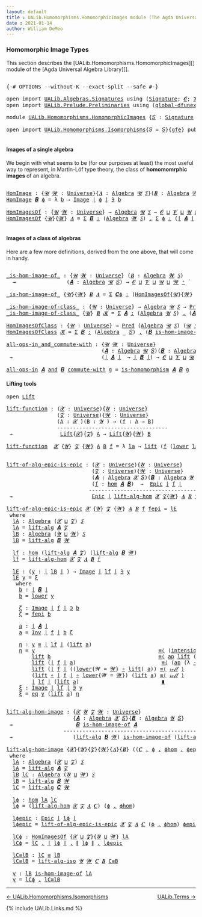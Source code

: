 ```yaml
---
layout: default
title : UALib.Homomorphisms.HomomorphicImages module (The Agda Universal Algebra Library)
date : 2021-01-14
author: William DeMeo
---
```


### <a id="homomorphic-image-types">Homomorphic Image Types</a>

This section describes the [UALib.Homomorphisms.HomomorphicImages][] module of the [Agda Universal Algebra Library][].

<pre class="Agda">

<a id="355" class="Symbol">{-#</a> <a id="359" class="Keyword">OPTIONS</a> <a id="367" class="Pragma">--without-K</a> <a id="379" class="Pragma">--exact-split</a> <a id="393" class="Pragma">--safe</a> <a id="400" class="Symbol">#-}</a>

<a id="405" class="Keyword">open</a> <a id="410" class="Keyword">import</a> <a id="417" href="UALib.Algebras.Signatures.html" class="Module">UALib.Algebras.Signatures</a> <a id="443" class="Keyword">using</a> <a id="449" class="Symbol">(</a><a id="450" href="UALib.Algebras.Signatures.html#1324" class="Function">Signature</a><a id="459" class="Symbol">;</a> <a id="461" href="universes.html#613" class="Generalizable">𝓞</a><a id="462" class="Symbol">;</a> <a id="464" href="universes.html#617" class="Generalizable">𝓥</a><a id="465" class="Symbol">)</a>
<a id="467" class="Keyword">open</a> <a id="472" class="Keyword">import</a> <a id="479" href="UALib.Prelude.Preliminaries.html" class="Module">UALib.Prelude.Preliminaries</a> <a id="507" class="Keyword">using</a> <a id="513" class="Symbol">(</a><a id="514" href="MGS-Subsingleton-Theorems.html#3468" class="Function">global-dfunext</a><a id="528" class="Symbol">)</a>

<a id="531" class="Keyword">module</a> <a id="538" href="UALib.Homomorphisms.HomomorphicImages.html" class="Module">UALib.Homomorphisms.HomomorphicImages</a> <a id="576" class="Symbol">{</a><a id="577" href="UALib.Homomorphisms.HomomorphicImages.html#577" class="Bound">𝑆</a> <a id="579" class="Symbol">:</a> <a id="581" href="UALib.Algebras.Signatures.html#1324" class="Function">Signature</a> <a id="591" href="universes.html#613" class="Generalizable">𝓞</a> <a id="593" href="universes.html#617" class="Generalizable">𝓥</a><a id="594" class="Symbol">}{</a><a id="596" href="UALib.Homomorphisms.HomomorphicImages.html#596" class="Bound">gfe</a> <a id="600" class="Symbol">:</a> <a id="602" href="MGS-Subsingleton-Theorems.html#3468" class="Function">global-dfunext</a><a id="616" class="Symbol">}</a> <a id="618" class="Keyword">where</a>

<a id="625" class="Keyword">open</a> <a id="630" class="Keyword">import</a> <a id="637" href="UALib.Homomorphisms.Isomorphisms.html" class="Module">UALib.Homomorphisms.Isomorphisms</a><a id="669" class="Symbol">{</a><a id="670" class="Argument">𝑆</a> <a id="672" class="Symbol">=</a> <a id="674" href="UALib.Homomorphisms.HomomorphicImages.html#577" class="Bound">𝑆</a><a id="675" class="Symbol">}{</a><a id="677" href="UALib.Homomorphisms.HomomorphicImages.html#596" class="Bound">gfe</a><a id="680" class="Symbol">}</a> <a id="682" class="Keyword">public</a>

</pre>

#### Images of a single algebra

We begin with what seems to be (for our purposes at least) the most useful way to represent, in Martin-Löf type theory, the class of **homomomrphic images** of an algebra.

<pre class="Agda">

<a id="HomImage"></a><a id="922" href="UALib.Homomorphisms.HomomorphicImages.html#922" class="Function">HomImage</a> <a id="931" class="Symbol">:</a> <a id="933" class="Symbol">{</a><a id="934" href="UALib.Homomorphisms.HomomorphicImages.html#934" class="Bound">𝓤</a> <a id="936" href="UALib.Homomorphisms.HomomorphicImages.html#936" class="Bound">𝓦</a> <a id="938" class="Symbol">:</a> <a id="940" href="universes.html#551" class="Function">Universe</a><a id="948" class="Symbol">}{</a><a id="950" href="UALib.Homomorphisms.HomomorphicImages.html#950" class="Bound">𝑨</a> <a id="952" class="Symbol">:</a> <a id="954" href="UALib.Algebras.Algebras.html#811" class="Function">Algebra</a> <a id="962" href="UALib.Homomorphisms.HomomorphicImages.html#934" class="Bound">𝓤</a> <a id="964" href="UALib.Homomorphisms.HomomorphicImages.html#577" class="Bound">𝑆</a><a id="965" class="Symbol">}(</a><a id="967" href="UALib.Homomorphisms.HomomorphicImages.html#967" class="Bound">𝑩</a> <a id="969" class="Symbol">:</a> <a id="971" href="UALib.Algebras.Algebras.html#811" class="Function">Algebra</a> <a id="979" href="UALib.Homomorphisms.HomomorphicImages.html#936" class="Bound">𝓦</a> <a id="981" href="UALib.Homomorphisms.HomomorphicImages.html#577" class="Bound">𝑆</a><a id="982" class="Symbol">)(</a><a id="984" href="UALib.Homomorphisms.HomomorphicImages.html#984" class="Bound">ϕ</a> <a id="986" class="Symbol">:</a> <a id="988" href="UALib.Homomorphisms.Basic.html#1941" class="Function">hom</a> <a id="992" href="UALib.Homomorphisms.HomomorphicImages.html#950" class="Bound">𝑨</a> <a id="994" href="UALib.Homomorphisms.HomomorphicImages.html#967" class="Bound">𝑩</a><a id="995" class="Symbol">)</a> <a id="997" class="Symbol">→</a> <a id="999" href="UALib.Prelude.Preliminaries.html#10288" class="Function Operator">∣</a> <a id="1001" href="UALib.Homomorphisms.HomomorphicImages.html#967" class="Bound">𝑩</a> <a id="1003" href="UALib.Prelude.Preliminaries.html#10288" class="Function Operator">∣</a> <a id="1005" class="Symbol">→</a> <a id="1007" href="UALib.Homomorphisms.HomomorphicImages.html#934" class="Bound">𝓤</a> <a id="1009" href="Agda.Primitive.html#636" class="Function Operator">⊔</a> <a id="1011" href="UALib.Homomorphisms.HomomorphicImages.html#936" class="Bound">𝓦</a> <a id="1013" href="universes.html#758" class="Function Operator">̇</a>
<a id="1015" href="UALib.Homomorphisms.HomomorphicImages.html#922" class="Function">HomImage</a> <a id="1024" href="UALib.Homomorphisms.HomomorphicImages.html#1024" class="Bound">𝑩</a> <a id="1026" href="UALib.Homomorphisms.HomomorphicImages.html#1026" class="Bound">ϕ</a> <a id="1028" class="Symbol">=</a> <a id="1030" class="Symbol">λ</a> <a id="1032" href="UALib.Homomorphisms.HomomorphicImages.html#1032" class="Bound">b</a> <a id="1034" class="Symbol">→</a> <a id="1036" href="UALib.Prelude.Inverses.html#770" class="Datatype Operator">Image</a> <a id="1042" href="UALib.Prelude.Preliminaries.html#10288" class="Function Operator">∣</a> <a id="1044" href="UALib.Homomorphisms.HomomorphicImages.html#1026" class="Bound">ϕ</a> <a id="1046" href="UALib.Prelude.Preliminaries.html#10288" class="Function Operator">∣</a> <a id="1048" href="UALib.Prelude.Inverses.html#770" class="Datatype Operator">∋</a> <a id="1050" href="UALib.Homomorphisms.HomomorphicImages.html#1032" class="Bound">b</a>

<a id="HomImagesOf"></a><a id="1053" href="UALib.Homomorphisms.HomomorphicImages.html#1053" class="Function">HomImagesOf</a> <a id="1065" class="Symbol">:</a> <a id="1067" class="Symbol">{</a><a id="1068" href="UALib.Homomorphisms.HomomorphicImages.html#1068" class="Bound">𝓤</a> <a id="1070" href="UALib.Homomorphisms.HomomorphicImages.html#1070" class="Bound">𝓦</a> <a id="1072" class="Symbol">:</a> <a id="1074" href="universes.html#551" class="Function">Universe</a><a id="1082" class="Symbol">}</a> <a id="1084" class="Symbol">→</a> <a id="1086" href="UALib.Algebras.Algebras.html#811" class="Function">Algebra</a> <a id="1094" href="UALib.Homomorphisms.HomomorphicImages.html#1068" class="Bound">𝓤</a> <a id="1096" href="UALib.Homomorphisms.HomomorphicImages.html#577" class="Bound">𝑆</a> <a id="1098" class="Symbol">→</a> <a id="1100" href="UALib.Homomorphisms.HomomorphicImages.html#591" class="Bound">𝓞</a> <a id="1102" href="Agda.Primitive.html#636" class="Function Operator">⊔</a> <a id="1104" href="UALib.Homomorphisms.HomomorphicImages.html#593" class="Bound">𝓥</a> <a id="1106" href="Agda.Primitive.html#636" class="Function Operator">⊔</a> <a id="1108" href="UALib.Homomorphisms.HomomorphicImages.html#1068" class="Bound">𝓤</a> <a id="1110" href="Agda.Primitive.html#636" class="Function Operator">⊔</a> <a id="1112" href="UALib.Homomorphisms.HomomorphicImages.html#1070" class="Bound">𝓦</a> <a id="1114" href="universes.html#527" class="Function Operator">⁺</a> <a id="1116" href="universes.html#758" class="Function Operator">̇</a>
<a id="1118" href="UALib.Homomorphisms.HomomorphicImages.html#1053" class="Function">HomImagesOf</a> <a id="1130" class="Symbol">{</a><a id="1131" href="UALib.Homomorphisms.HomomorphicImages.html#1131" class="Bound">𝓤</a><a id="1132" class="Symbol">}{</a><a id="1134" href="UALib.Homomorphisms.HomomorphicImages.html#1134" class="Bound">𝓦</a><a id="1135" class="Symbol">}</a> <a id="1137" href="UALib.Homomorphisms.HomomorphicImages.html#1137" class="Bound">𝑨</a> <a id="1139" class="Symbol">=</a> <a id="1141" href="MGS-MLTT.html#3074" class="Function">Σ</a> <a id="1143" href="UALib.Homomorphisms.HomomorphicImages.html#1143" class="Bound">𝑩</a> <a id="1145" href="MGS-MLTT.html#3074" class="Function">꞉</a> <a id="1147" class="Symbol">(</a><a id="1148" href="UALib.Algebras.Algebras.html#811" class="Function">Algebra</a> <a id="1156" href="UALib.Homomorphisms.HomomorphicImages.html#1134" class="Bound">𝓦</a> <a id="1158" href="UALib.Homomorphisms.HomomorphicImages.html#577" class="Bound">𝑆</a><a id="1159" class="Symbol">)</a> <a id="1161" href="MGS-MLTT.html#3074" class="Function">,</a> <a id="1163" href="MGS-MLTT.html#3074" class="Function">Σ</a> <a id="1165" href="UALib.Homomorphisms.HomomorphicImages.html#1165" class="Bound">ϕ</a> <a id="1167" href="MGS-MLTT.html#3074" class="Function">꞉</a> <a id="1169" class="Symbol">(</a><a id="1170" href="UALib.Prelude.Preliminaries.html#10288" class="Function Operator">∣</a> <a id="1172" href="UALib.Homomorphisms.HomomorphicImages.html#1137" class="Bound">𝑨</a> <a id="1174" href="UALib.Prelude.Preliminaries.html#10288" class="Function Operator">∣</a> <a id="1176" class="Symbol">→</a> <a id="1178" href="UALib.Prelude.Preliminaries.html#10288" class="Function Operator">∣</a> <a id="1180" href="UALib.Homomorphisms.HomomorphicImages.html#1143" class="Bound">𝑩</a> <a id="1182" href="UALib.Prelude.Preliminaries.html#10288" class="Function Operator">∣</a><a id="1183" class="Symbol">)</a> <a id="1185" href="MGS-MLTT.html#3074" class="Function">,</a> <a id="1187" href="UALib.Homomorphisms.Basic.html#1769" class="Function">is-homomorphism</a> <a id="1203" href="UALib.Homomorphisms.HomomorphicImages.html#1137" class="Bound">𝑨</a> <a id="1205" href="UALib.Homomorphisms.HomomorphicImages.html#1143" class="Bound">𝑩</a> <a id="1207" href="UALib.Homomorphisms.HomomorphicImages.html#1165" class="Bound">ϕ</a> <a id="1209" href="MGS-MLTT.html#3515" class="Function Operator">×</a> <a id="1211" href="UALib.Prelude.Inverses.html#2305" class="Function">Epic</a> <a id="1216" href="UALib.Homomorphisms.HomomorphicImages.html#1165" class="Bound">ϕ</a>

</pre>

#### Images of a class of algebras

Here are a few more definitions, derived from the one above, that will come in handy.

<pre class="Agda">

<a id="_is-hom-image-of_"></a><a id="1368" href="UALib.Homomorphisms.HomomorphicImages.html#1368" class="Function Operator">_is-hom-image-of_</a> <a id="1386" class="Symbol">:</a> <a id="1388" class="Symbol">{</a><a id="1389" href="UALib.Homomorphisms.HomomorphicImages.html#1389" class="Bound">𝓤</a> <a id="1391" href="UALib.Homomorphisms.HomomorphicImages.html#1391" class="Bound">𝓦</a> <a id="1393" class="Symbol">:</a> <a id="1395" href="universes.html#551" class="Function">Universe</a><a id="1403" class="Symbol">}</a> <a id="1405" class="Symbol">(</a><a id="1406" href="UALib.Homomorphisms.HomomorphicImages.html#1406" class="Bound">𝑩</a> <a id="1408" class="Symbol">:</a> <a id="1410" href="UALib.Algebras.Algebras.html#811" class="Function">Algebra</a> <a id="1418" href="UALib.Homomorphisms.HomomorphicImages.html#1391" class="Bound">𝓦</a> <a id="1420" href="UALib.Homomorphisms.HomomorphicImages.html#577" class="Bound">𝑆</a><a id="1421" class="Symbol">)</a>
  <a id="1425" class="Symbol">→</a>                <a id="1442" class="Symbol">(</a><a id="1443" href="UALib.Homomorphisms.HomomorphicImages.html#1443" class="Bound">𝑨</a> <a id="1445" class="Symbol">:</a> <a id="1447" href="UALib.Algebras.Algebras.html#811" class="Function">Algebra</a> <a id="1455" href="UALib.Homomorphisms.HomomorphicImages.html#1389" class="Bound">𝓤</a> <a id="1457" href="UALib.Homomorphisms.HomomorphicImages.html#577" class="Bound">𝑆</a><a id="1458" class="Symbol">)</a> <a id="1460" class="Symbol">→</a> <a id="1462" href="UALib.Homomorphisms.HomomorphicImages.html#591" class="Bound">𝓞</a> <a id="1464" href="Agda.Primitive.html#636" class="Function Operator">⊔</a> <a id="1466" href="UALib.Homomorphisms.HomomorphicImages.html#593" class="Bound">𝓥</a> <a id="1468" href="Agda.Primitive.html#636" class="Function Operator">⊔</a> <a id="1470" href="UALib.Homomorphisms.HomomorphicImages.html#1389" class="Bound">𝓤</a> <a id="1472" href="Agda.Primitive.html#636" class="Function Operator">⊔</a> <a id="1474" href="UALib.Homomorphisms.HomomorphicImages.html#1391" class="Bound">𝓦</a> <a id="1476" href="universes.html#527" class="Function Operator">⁺</a> <a id="1478" href="universes.html#758" class="Function Operator">̇</a>

<a id="1481" href="UALib.Homomorphisms.HomomorphicImages.html#1368" class="Function Operator">_is-hom-image-of_</a> <a id="1499" class="Symbol">{</a><a id="1500" href="UALib.Homomorphisms.HomomorphicImages.html#1500" class="Bound">𝓤</a><a id="1501" class="Symbol">}{</a><a id="1503" href="UALib.Homomorphisms.HomomorphicImages.html#1503" class="Bound">𝓦</a><a id="1504" class="Symbol">}</a> <a id="1506" href="UALib.Homomorphisms.HomomorphicImages.html#1506" class="Bound">𝑩</a> <a id="1508" href="UALib.Homomorphisms.HomomorphicImages.html#1508" class="Bound">𝑨</a> <a id="1510" class="Symbol">=</a> <a id="1512" href="MGS-MLTT.html#3074" class="Function">Σ</a> <a id="1514" href="UALib.Homomorphisms.HomomorphicImages.html#1514" class="Bound">𝑪ϕ</a> <a id="1517" href="MGS-MLTT.html#3074" class="Function">꞉</a> <a id="1519" class="Symbol">(</a><a id="1520" href="UALib.Homomorphisms.HomomorphicImages.html#1053" class="Function">HomImagesOf</a><a id="1531" class="Symbol">{</a><a id="1532" href="UALib.Homomorphisms.HomomorphicImages.html#1500" class="Bound">𝓤</a><a id="1533" class="Symbol">}{</a><a id="1535" href="UALib.Homomorphisms.HomomorphicImages.html#1503" class="Bound">𝓦</a><a id="1536" class="Symbol">}</a> <a id="1538" href="UALib.Homomorphisms.HomomorphicImages.html#1508" class="Bound">𝑨</a><a id="1539" class="Symbol">)</a> <a id="1541" href="MGS-MLTT.html#3074" class="Function">,</a> <a id="1543" href="UALib.Prelude.Preliminaries.html#10288" class="Function Operator">∣</a> <a id="1545" href="UALib.Homomorphisms.HomomorphicImages.html#1514" class="Bound">𝑪ϕ</a> <a id="1548" href="UALib.Prelude.Preliminaries.html#10288" class="Function Operator">∣</a> <a id="1550" href="UALib.Homomorphisms.Isomorphisms.html#861" class="Function Operator">≅</a> <a id="1552" href="UALib.Homomorphisms.HomomorphicImages.html#1506" class="Bound">𝑩</a>

<a id="_is-hom-image-of-class_"></a><a id="1555" href="UALib.Homomorphisms.HomomorphicImages.html#1555" class="Function Operator">_is-hom-image-of-class_</a> <a id="1579" class="Symbol">:</a> <a id="1581" class="Symbol">{</a><a id="1582" href="UALib.Homomorphisms.HomomorphicImages.html#1582" class="Bound">𝓤</a> <a id="1584" class="Symbol">:</a> <a id="1586" href="universes.html#551" class="Function">Universe</a><a id="1594" class="Symbol">}</a> <a id="1596" class="Symbol">→</a> <a id="1598" href="UALib.Algebras.Algebras.html#811" class="Function">Algebra</a> <a id="1606" href="UALib.Homomorphisms.HomomorphicImages.html#1582" class="Bound">𝓤</a> <a id="1608" href="UALib.Homomorphisms.HomomorphicImages.html#577" class="Bound">𝑆</a> <a id="1610" class="Symbol">→</a> <a id="1612" href="UALib.Relations.Unary.html#1066" class="Function">Pred</a> <a id="1617" class="Symbol">(</a><a id="1618" href="UALib.Algebras.Algebras.html#811" class="Function">Algebra</a> <a id="1626" href="UALib.Homomorphisms.HomomorphicImages.html#1582" class="Bound">𝓤</a> <a id="1628" href="UALib.Homomorphisms.HomomorphicImages.html#577" class="Bound">𝑆</a><a id="1629" class="Symbol">)(</a><a id="1631" href="UALib.Homomorphisms.HomomorphicImages.html#1582" class="Bound">𝓤</a> <a id="1633" href="universes.html#527" class="Function Operator">⁺</a><a id="1634" class="Symbol">)</a> <a id="1636" class="Symbol">→</a> <a id="1638" href="UALib.Homomorphisms.HomomorphicImages.html#591" class="Bound">𝓞</a> <a id="1640" href="Agda.Primitive.html#636" class="Function Operator">⊔</a> <a id="1642" href="UALib.Homomorphisms.HomomorphicImages.html#593" class="Bound">𝓥</a> <a id="1644" href="Agda.Primitive.html#636" class="Function Operator">⊔</a> <a id="1646" href="UALib.Homomorphisms.HomomorphicImages.html#1582" class="Bound">𝓤</a> <a id="1648" href="universes.html#527" class="Function Operator">⁺</a> <a id="1650" href="universes.html#758" class="Function Operator">̇</a>
<a id="1652" href="UALib.Homomorphisms.HomomorphicImages.html#1555" class="Function Operator">_is-hom-image-of-class_</a> <a id="1676" class="Symbol">{</a><a id="1677" href="UALib.Homomorphisms.HomomorphicImages.html#1677" class="Bound">𝓤</a><a id="1678" class="Symbol">}</a> <a id="1680" href="UALib.Homomorphisms.HomomorphicImages.html#1680" class="Bound">𝑩</a> <a id="1682" href="UALib.Homomorphisms.HomomorphicImages.html#1682" class="Bound">𝓚</a> <a id="1684" class="Symbol">=</a> <a id="1686" href="MGS-MLTT.html#3074" class="Function">Σ</a> <a id="1688" href="UALib.Homomorphisms.HomomorphicImages.html#1688" class="Bound">𝑨</a> <a id="1690" href="MGS-MLTT.html#3074" class="Function">꞉</a> <a id="1692" class="Symbol">(</a><a id="1693" href="UALib.Algebras.Algebras.html#811" class="Function">Algebra</a> <a id="1701" href="UALib.Homomorphisms.HomomorphicImages.html#1677" class="Bound">𝓤</a> <a id="1703" href="UALib.Homomorphisms.HomomorphicImages.html#577" class="Bound">𝑆</a><a id="1704" class="Symbol">)</a> <a id="1706" href="MGS-MLTT.html#3074" class="Function">,</a> <a id="1708" class="Symbol">(</a><a id="1709" href="UALib.Homomorphisms.HomomorphicImages.html#1688" class="Bound">𝑨</a> <a id="1711" href="UALib.Relations.Unary.html#2667" class="Function Operator">∈</a> <a id="1713" href="UALib.Homomorphisms.HomomorphicImages.html#1682" class="Bound">𝓚</a><a id="1714" class="Symbol">)</a> <a id="1716" href="MGS-MLTT.html#3515" class="Function Operator">×</a> <a id="1718" class="Symbol">(</a><a id="1719" href="UALib.Homomorphisms.HomomorphicImages.html#1680" class="Bound">𝑩</a> <a id="1721" href="UALib.Homomorphisms.HomomorphicImages.html#1368" class="Function Operator">is-hom-image-of</a> <a id="1737" href="UALib.Homomorphisms.HomomorphicImages.html#1688" class="Bound">𝑨</a><a id="1738" class="Symbol">)</a>

<a id="HomImagesOfClass"></a><a id="1741" href="UALib.Homomorphisms.HomomorphicImages.html#1741" class="Function">HomImagesOfClass</a> <a id="1758" class="Symbol">:</a> <a id="1760" class="Symbol">{</a><a id="1761" href="UALib.Homomorphisms.HomomorphicImages.html#1761" class="Bound">𝓤</a> <a id="1763" class="Symbol">:</a> <a id="1765" href="universes.html#551" class="Function">Universe</a><a id="1773" class="Symbol">}</a> <a id="1775" class="Symbol">→</a> <a id="1777" href="UALib.Relations.Unary.html#1066" class="Function">Pred</a> <a id="1782" class="Symbol">(</a><a id="1783" href="UALib.Algebras.Algebras.html#811" class="Function">Algebra</a> <a id="1791" href="UALib.Homomorphisms.HomomorphicImages.html#1761" class="Bound">𝓤</a> <a id="1793" href="UALib.Homomorphisms.HomomorphicImages.html#577" class="Bound">𝑆</a><a id="1794" class="Symbol">)</a> <a id="1796" class="Symbol">(</a><a id="1797" href="UALib.Homomorphisms.HomomorphicImages.html#1761" class="Bound">𝓤</a> <a id="1799" href="universes.html#527" class="Function Operator">⁺</a><a id="1800" class="Symbol">)</a> <a id="1802" class="Symbol">→</a> <a id="1804" href="UALib.Homomorphisms.HomomorphicImages.html#591" class="Bound">𝓞</a> <a id="1806" href="Agda.Primitive.html#636" class="Function Operator">⊔</a> <a id="1808" href="UALib.Homomorphisms.HomomorphicImages.html#593" class="Bound">𝓥</a> <a id="1810" href="Agda.Primitive.html#636" class="Function Operator">⊔</a> <a id="1812" href="UALib.Homomorphisms.HomomorphicImages.html#1761" class="Bound">𝓤</a> <a id="1814" href="universes.html#527" class="Function Operator">⁺</a> <a id="1816" href="universes.html#758" class="Function Operator">̇</a>
<a id="1818" href="UALib.Homomorphisms.HomomorphicImages.html#1741" class="Function">HomImagesOfClass</a> <a id="1835" href="UALib.Homomorphisms.HomomorphicImages.html#1835" class="Bound">𝓚</a> <a id="1837" class="Symbol">=</a> <a id="1839" href="MGS-MLTT.html#3074" class="Function">Σ</a> <a id="1841" href="UALib.Homomorphisms.HomomorphicImages.html#1841" class="Bound">𝑩</a> <a id="1843" href="MGS-MLTT.html#3074" class="Function">꞉</a> <a id="1845" class="Symbol">(</a><a id="1846" href="UALib.Algebras.Algebras.html#811" class="Function">Algebra</a> <a id="1854" class="Symbol">_</a> <a id="1856" href="UALib.Homomorphisms.HomomorphicImages.html#577" class="Bound">𝑆</a><a id="1857" class="Symbol">)</a> <a id="1859" href="MGS-MLTT.html#3074" class="Function">,</a> <a id="1861" class="Symbol">(</a><a id="1862" href="UALib.Homomorphisms.HomomorphicImages.html#1841" class="Bound">𝑩</a> <a id="1864" href="UALib.Homomorphisms.HomomorphicImages.html#1555" class="Function Operator">is-hom-image-of-class</a> <a id="1886" href="UALib.Homomorphisms.HomomorphicImages.html#1835" class="Bound">𝓚</a><a id="1887" class="Symbol">)</a>

<a id="all-ops-in_and_commute-with"></a><a id="1890" href="UALib.Homomorphisms.HomomorphicImages.html#1890" class="Function Operator">all-ops-in_and_commute-with</a> <a id="1918" class="Symbol">:</a> <a id="1920" class="Symbol">{</a><a id="1921" href="UALib.Homomorphisms.HomomorphicImages.html#1921" class="Bound">𝓤</a> <a id="1923" href="UALib.Homomorphisms.HomomorphicImages.html#1923" class="Bound">𝓦</a> <a id="1925" class="Symbol">:</a> <a id="1927" href="universes.html#551" class="Function">Universe</a><a id="1935" class="Symbol">}</a>
                              <a id="1967" class="Symbol">(</a><a id="1968" href="UALib.Homomorphisms.HomomorphicImages.html#1968" class="Bound">𝑨</a> <a id="1970" class="Symbol">:</a> <a id="1972" href="UALib.Algebras.Algebras.html#811" class="Function">Algebra</a> <a id="1980" href="UALib.Homomorphisms.HomomorphicImages.html#1921" class="Bound">𝓤</a> <a id="1982" href="UALib.Homomorphisms.HomomorphicImages.html#577" class="Bound">𝑆</a><a id="1983" class="Symbol">)(</a><a id="1985" href="UALib.Homomorphisms.HomomorphicImages.html#1985" class="Bound">𝑩</a> <a id="1987" class="Symbol">:</a> <a id="1989" href="UALib.Algebras.Algebras.html#811" class="Function">Algebra</a> <a id="1997" href="UALib.Homomorphisms.HomomorphicImages.html#1923" class="Bound">𝓦</a> <a id="1999" href="UALib.Homomorphisms.HomomorphicImages.html#577" class="Bound">𝑆</a><a id="2000" class="Symbol">)</a>
 <a id="2003" class="Symbol">→</a>                            <a id="2032" class="Symbol">(</a><a id="2033" href="UALib.Prelude.Preliminaries.html#10288" class="Function Operator">∣</a> <a id="2035" href="UALib.Homomorphisms.HomomorphicImages.html#1968" class="Bound">𝑨</a> <a id="2037" href="UALib.Prelude.Preliminaries.html#10288" class="Function Operator">∣</a>  <a id="2040" class="Symbol">→</a> <a id="2042" href="UALib.Prelude.Preliminaries.html#10288" class="Function Operator">∣</a> <a id="2044" href="UALib.Homomorphisms.HomomorphicImages.html#1985" class="Bound">𝑩</a> <a id="2046" href="UALib.Prelude.Preliminaries.html#10288" class="Function Operator">∣</a><a id="2047" class="Symbol">)</a> <a id="2049" class="Symbol">→</a> <a id="2051" href="UALib.Homomorphisms.HomomorphicImages.html#591" class="Bound">𝓞</a> <a id="2053" href="Agda.Primitive.html#636" class="Function Operator">⊔</a> <a id="2055" href="UALib.Homomorphisms.HomomorphicImages.html#593" class="Bound">𝓥</a> <a id="2057" href="Agda.Primitive.html#636" class="Function Operator">⊔</a> <a id="2059" href="UALib.Homomorphisms.HomomorphicImages.html#1921" class="Bound">𝓤</a> <a id="2061" href="Agda.Primitive.html#636" class="Function Operator">⊔</a> <a id="2063" href="UALib.Homomorphisms.HomomorphicImages.html#1923" class="Bound">𝓦</a> <a id="2065" href="universes.html#758" class="Function Operator">̇</a>

<a id="2068" href="UALib.Homomorphisms.HomomorphicImages.html#1890" class="Function Operator">all-ops-in</a> <a id="2079" href="UALib.Homomorphisms.HomomorphicImages.html#2079" class="Bound">𝑨</a> <a id="2081" href="UALib.Homomorphisms.HomomorphicImages.html#1890" class="Function Operator">and</a> <a id="2085" href="UALib.Homomorphisms.HomomorphicImages.html#2085" class="Bound">𝑩</a> <a id="2087" href="UALib.Homomorphisms.HomomorphicImages.html#1890" class="Function Operator">commute-with</a> <a id="2100" href="UALib.Homomorphisms.HomomorphicImages.html#2100" class="Bound">g</a> <a id="2102" class="Symbol">=</a> <a id="2104" href="UALib.Homomorphisms.Basic.html#1769" class="Function">is-homomorphism</a> <a id="2120" href="UALib.Homomorphisms.HomomorphicImages.html#2079" class="Bound">𝑨</a> <a id="2122" href="UALib.Homomorphisms.HomomorphicImages.html#2085" class="Bound">𝑩</a> <a id="2124" href="UALib.Homomorphisms.HomomorphicImages.html#2100" class="Bound">g</a>
</pre>

#### Lifting tools

<pre class="Agda">
<a id="2171" class="Keyword">open</a> <a id="2176" href="UALib.Algebras.Lifts.html#2427" class="Module">Lift</a>

<a id="lift-function"></a><a id="2182" href="UALib.Homomorphisms.HomomorphicImages.html#2182" class="Function">lift-function</a> <a id="2196" class="Symbol">:</a> <a id="2198" class="Symbol">(</a><a id="2199" href="UALib.Homomorphisms.HomomorphicImages.html#2199" class="Bound">𝓧</a> <a id="2201" class="Symbol">:</a> <a id="2203" href="universes.html#551" class="Function">Universe</a><a id="2211" class="Symbol">){</a><a id="2213" href="UALib.Homomorphisms.HomomorphicImages.html#2213" class="Bound">𝓨</a> <a id="2215" class="Symbol">:</a> <a id="2217" href="universes.html#551" class="Function">Universe</a><a id="2225" class="Symbol">}</a>
                <a id="2243" class="Symbol">(</a><a id="2244" href="UALib.Homomorphisms.HomomorphicImages.html#2244" class="Bound">𝓩</a> <a id="2246" class="Symbol">:</a> <a id="2248" href="universes.html#551" class="Function">Universe</a><a id="2256" class="Symbol">){</a><a id="2258" href="UALib.Homomorphisms.HomomorphicImages.html#2258" class="Bound">𝓦</a> <a id="2260" class="Symbol">:</a> <a id="2262" href="universes.html#551" class="Function">Universe</a><a id="2270" class="Symbol">}</a>
                <a id="2288" class="Symbol">(</a><a id="2289" href="UALib.Homomorphisms.HomomorphicImages.html#2289" class="Bound">A</a> <a id="2291" class="Symbol">:</a> <a id="2293" href="UALib.Homomorphisms.HomomorphicImages.html#2199" class="Bound">𝓧</a> <a id="2295" href="universes.html#758" class="Function Operator">̇</a><a id="2296" class="Symbol">)(</a><a id="2298" href="UALib.Homomorphisms.HomomorphicImages.html#2298" class="Bound">B</a> <a id="2300" class="Symbol">:</a> <a id="2302" href="UALib.Homomorphisms.HomomorphicImages.html#2213" class="Bound">𝓨</a> <a id="2304" href="universes.html#758" class="Function Operator">̇</a><a id="2305" class="Symbol">)</a> <a id="2307" class="Symbol">→</a> <a id="2309" class="Symbol">(</a><a id="2310" href="UALib.Homomorphisms.HomomorphicImages.html#2310" class="Bound">f</a> <a id="2312" class="Symbol">:</a> <a id="2314" href="UALib.Homomorphisms.HomomorphicImages.html#2289" class="Bound">A</a> <a id="2316" class="Symbol">→</a> <a id="2318" href="UALib.Homomorphisms.HomomorphicImages.html#2298" class="Bound">B</a><a id="2319" class="Symbol">)</a>
                <a id="2337" class="Comment">-----------------------------------</a>
 <a id="2374" class="Symbol">→</a>               <a id="2390" href="UALib.Algebras.Lifts.html#2427" class="Record">Lift</a><a id="2394" class="Symbol">{</a><a id="2395" href="UALib.Homomorphisms.HomomorphicImages.html#2199" class="Bound">𝓧</a><a id="2396" class="Symbol">}{</a><a id="2398" href="UALib.Homomorphisms.HomomorphicImages.html#2244" class="Bound">𝓩</a><a id="2399" class="Symbol">}</a> <a id="2401" href="UALib.Homomorphisms.HomomorphicImages.html#2289" class="Bound">A</a> <a id="2403" class="Symbol">→</a> <a id="2405" href="UALib.Algebras.Lifts.html#2427" class="Record">Lift</a><a id="2409" class="Symbol">{</a><a id="2410" href="UALib.Homomorphisms.HomomorphicImages.html#2213" class="Bound">𝓨</a><a id="2411" class="Symbol">}{</a><a id="2413" href="UALib.Homomorphisms.HomomorphicImages.html#2258" class="Bound">𝓦</a><a id="2414" class="Symbol">}</a> <a id="2416" href="UALib.Homomorphisms.HomomorphicImages.html#2298" class="Bound">B</a>

<a id="2419" href="UALib.Homomorphisms.HomomorphicImages.html#2182" class="Function">lift-function</a>  <a id="2434" href="UALib.Homomorphisms.HomomorphicImages.html#2434" class="Bound">𝓧</a> <a id="2436" class="Symbol">{</a><a id="2437" href="UALib.Homomorphisms.HomomorphicImages.html#2437" class="Bound">𝓨</a><a id="2438" class="Symbol">}</a> <a id="2440" href="UALib.Homomorphisms.HomomorphicImages.html#2440" class="Bound">𝓩</a> <a id="2442" class="Symbol">{</a><a id="2443" href="UALib.Homomorphisms.HomomorphicImages.html#2443" class="Bound">𝓦</a><a id="2444" class="Symbol">}</a> <a id="2446" href="UALib.Homomorphisms.HomomorphicImages.html#2446" class="Bound">A</a> <a id="2448" href="UALib.Homomorphisms.HomomorphicImages.html#2448" class="Bound">B</a> <a id="2450" href="UALib.Homomorphisms.HomomorphicImages.html#2450" class="Bound">f</a> <a id="2452" class="Symbol">=</a> <a id="2454" class="Symbol">λ</a> <a id="2456" href="UALib.Homomorphisms.HomomorphicImages.html#2456" class="Bound">la</a> <a id="2459" class="Symbol">→</a> <a id="2461" href="UALib.Algebras.Lifts.html#2489" class="InductiveConstructor">lift</a> <a id="2466" class="Symbol">(</a><a id="2467" href="UALib.Homomorphisms.HomomorphicImages.html#2450" class="Bound">f</a> <a id="2469" class="Symbol">(</a><a id="2470" href="UALib.Algebras.Lifts.html#2501" class="Field">lower</a> <a id="2476" href="UALib.Homomorphisms.HomomorphicImages.html#2456" class="Bound">la</a><a id="2478" class="Symbol">))</a>


<a id="lift-of-alg-epic-is-epic"></a><a id="2483" href="UALib.Homomorphisms.HomomorphicImages.html#2483" class="Function">lift-of-alg-epic-is-epic</a> <a id="2508" class="Symbol">:</a> <a id="2510" class="Symbol">(</a><a id="2511" href="UALib.Homomorphisms.HomomorphicImages.html#2511" class="Bound">𝓧</a> <a id="2513" class="Symbol">:</a> <a id="2515" href="universes.html#551" class="Function">Universe</a><a id="2523" class="Symbol">){</a><a id="2525" href="UALib.Homomorphisms.HomomorphicImages.html#2525" class="Bound">𝓨</a> <a id="2527" class="Symbol">:</a> <a id="2529" href="universes.html#551" class="Function">Universe</a><a id="2537" class="Symbol">}</a>
                           <a id="2566" class="Symbol">(</a><a id="2567" href="UALib.Homomorphisms.HomomorphicImages.html#2567" class="Bound">𝓩</a> <a id="2569" class="Symbol">:</a> <a id="2571" href="universes.html#551" class="Function">Universe</a><a id="2579" class="Symbol">){</a><a id="2581" href="UALib.Homomorphisms.HomomorphicImages.html#2581" class="Bound">𝓦</a> <a id="2583" class="Symbol">:</a> <a id="2585" href="universes.html#551" class="Function">Universe</a><a id="2593" class="Symbol">}</a>
                           <a id="2622" class="Symbol">(</a><a id="2623" href="UALib.Homomorphisms.HomomorphicImages.html#2623" class="Bound">𝑨</a> <a id="2625" class="Symbol">:</a> <a id="2627" href="UALib.Algebras.Algebras.html#811" class="Function">Algebra</a> <a id="2635" href="UALib.Homomorphisms.HomomorphicImages.html#2511" class="Bound">𝓧</a> <a id="2637" href="UALib.Homomorphisms.HomomorphicImages.html#577" class="Bound">𝑆</a><a id="2638" class="Symbol">)(</a><a id="2640" href="UALib.Homomorphisms.HomomorphicImages.html#2640" class="Bound">𝑩</a> <a id="2642" class="Symbol">:</a> <a id="2644" href="UALib.Algebras.Algebras.html#811" class="Function">Algebra</a> <a id="2652" href="UALib.Homomorphisms.HomomorphicImages.html#2525" class="Bound">𝓨</a> <a id="2654" href="UALib.Homomorphisms.HomomorphicImages.html#577" class="Bound">𝑆</a><a id="2655" class="Symbol">)</a>
                           <a id="2684" class="Symbol">(</a><a id="2685" href="UALib.Homomorphisms.HomomorphicImages.html#2685" class="Bound">f</a> <a id="2687" class="Symbol">:</a> <a id="2689" href="UALib.Homomorphisms.Basic.html#1941" class="Function">hom</a> <a id="2693" href="UALib.Homomorphisms.HomomorphicImages.html#2623" class="Bound">𝑨</a> <a id="2695" href="UALib.Homomorphisms.HomomorphicImages.html#2640" class="Bound">𝑩</a><a id="2696" class="Symbol">)</a>  <a id="2699" class="Symbol">→</a>  <a id="2702" href="UALib.Prelude.Inverses.html#2305" class="Function">Epic</a> <a id="2707" href="UALib.Prelude.Preliminaries.html#10288" class="Function Operator">∣</a> <a id="2709" href="UALib.Homomorphisms.HomomorphicImages.html#2685" class="Bound">f</a> <a id="2711" href="UALib.Prelude.Preliminaries.html#10288" class="Function Operator">∣</a>
                          <a id="2739" class="Comment">---------------------------------------</a>
 <a id="2780" class="Symbol">→</a>                         <a id="2806" href="UALib.Prelude.Inverses.html#2305" class="Function">Epic</a> <a id="2811" href="UALib.Prelude.Preliminaries.html#10288" class="Function Operator">∣</a> <a id="2813" href="UALib.Homomorphisms.Isomorphisms.html#4536" class="Function">lift-alg-hom</a> <a id="2826" href="UALib.Homomorphisms.HomomorphicImages.html#2511" class="Bound">𝓧</a> <a id="2828" href="UALib.Homomorphisms.HomomorphicImages.html#2567" class="Bound">𝓩</a><a id="2829" class="Symbol">{</a><a id="2830" href="UALib.Homomorphisms.HomomorphicImages.html#2581" class="Bound">𝓦</a><a id="2831" class="Symbol">}</a> <a id="2833" href="UALib.Homomorphisms.HomomorphicImages.html#2623" class="Bound">𝑨</a> <a id="2835" href="UALib.Homomorphisms.HomomorphicImages.html#2640" class="Bound">𝑩</a> <a id="2837" href="UALib.Homomorphisms.HomomorphicImages.html#2685" class="Bound">f</a> <a id="2839" href="UALib.Prelude.Preliminaries.html#10288" class="Function Operator">∣</a>

<a id="2842" href="UALib.Homomorphisms.HomomorphicImages.html#2483" class="Function">lift-of-alg-epic-is-epic</a> <a id="2867" href="UALib.Homomorphisms.HomomorphicImages.html#2867" class="Bound">𝓧</a> <a id="2869" class="Symbol">{</a><a id="2870" href="UALib.Homomorphisms.HomomorphicImages.html#2870" class="Bound">𝓨</a><a id="2871" class="Symbol">}</a> <a id="2873" href="UALib.Homomorphisms.HomomorphicImages.html#2873" class="Bound">𝓩</a> <a id="2875" class="Symbol">{</a><a id="2876" href="UALib.Homomorphisms.HomomorphicImages.html#2876" class="Bound">𝓦</a><a id="2877" class="Symbol">}</a> <a id="2879" href="UALib.Homomorphisms.HomomorphicImages.html#2879" class="Bound">𝑨</a> <a id="2881" href="UALib.Homomorphisms.HomomorphicImages.html#2881" class="Bound">𝑩</a> <a id="2883" href="UALib.Homomorphisms.HomomorphicImages.html#2883" class="Bound">f</a> <a id="2885" href="UALib.Homomorphisms.HomomorphicImages.html#2885" class="Bound">fepi</a> <a id="2890" class="Symbol">=</a> <a id="2892" href="UALib.Homomorphisms.HomomorphicImages.html#3067" class="Function">lE</a>
 <a id="2896" class="Keyword">where</a>
  <a id="2904" href="UALib.Homomorphisms.HomomorphicImages.html#2904" class="Function">lA</a> <a id="2907" class="Symbol">:</a> <a id="2909" href="UALib.Algebras.Algebras.html#811" class="Function">Algebra</a> <a id="2917" class="Symbol">(</a><a id="2918" href="UALib.Homomorphisms.HomomorphicImages.html#2867" class="Bound">𝓧</a> <a id="2920" href="Agda.Primitive.html#636" class="Function Operator">⊔</a> <a id="2922" href="UALib.Homomorphisms.HomomorphicImages.html#2873" class="Bound">𝓩</a><a id="2923" class="Symbol">)</a> <a id="2925" href="UALib.Homomorphisms.HomomorphicImages.html#577" class="Bound">𝑆</a>
  <a id="2929" href="UALib.Homomorphisms.HomomorphicImages.html#2904" class="Function">lA</a> <a id="2932" class="Symbol">=</a> <a id="2934" href="UALib.Algebras.Lifts.html#3828" class="Function">lift-alg</a> <a id="2943" href="UALib.Homomorphisms.HomomorphicImages.html#2879" class="Bound">𝑨</a> <a id="2945" href="UALib.Homomorphisms.HomomorphicImages.html#2873" class="Bound">𝓩</a>
  <a id="2949" href="UALib.Homomorphisms.HomomorphicImages.html#2949" class="Function">lB</a> <a id="2952" class="Symbol">:</a> <a id="2954" href="UALib.Algebras.Algebras.html#811" class="Function">Algebra</a> <a id="2962" class="Symbol">(</a><a id="2963" href="UALib.Homomorphisms.HomomorphicImages.html#2870" class="Bound">𝓨</a> <a id="2965" href="Agda.Primitive.html#636" class="Function Operator">⊔</a> <a id="2967" href="UALib.Homomorphisms.HomomorphicImages.html#2876" class="Bound">𝓦</a><a id="2968" class="Symbol">)</a> <a id="2970" href="UALib.Homomorphisms.HomomorphicImages.html#577" class="Bound">𝑆</a>
  <a id="2974" href="UALib.Homomorphisms.HomomorphicImages.html#2949" class="Function">lB</a> <a id="2977" class="Symbol">=</a> <a id="2979" href="UALib.Algebras.Lifts.html#3828" class="Function">lift-alg</a> <a id="2988" href="UALib.Homomorphisms.HomomorphicImages.html#2881" class="Bound">𝑩</a> <a id="2990" href="UALib.Homomorphisms.HomomorphicImages.html#2876" class="Bound">𝓦</a>

  <a id="2995" href="UALib.Homomorphisms.HomomorphicImages.html#2995" class="Function">lf</a> <a id="2998" class="Symbol">:</a> <a id="3000" href="UALib.Homomorphisms.Basic.html#1941" class="Function">hom</a> <a id="3004" class="Symbol">(</a><a id="3005" href="UALib.Algebras.Lifts.html#3828" class="Function">lift-alg</a> <a id="3014" href="UALib.Homomorphisms.HomomorphicImages.html#2879" class="Bound">𝑨</a> <a id="3016" href="UALib.Homomorphisms.HomomorphicImages.html#2873" class="Bound">𝓩</a><a id="3017" class="Symbol">)</a> <a id="3019" class="Symbol">(</a><a id="3020" href="UALib.Algebras.Lifts.html#3828" class="Function">lift-alg</a> <a id="3029" href="UALib.Homomorphisms.HomomorphicImages.html#2881" class="Bound">𝑩</a> <a id="3031" href="UALib.Homomorphisms.HomomorphicImages.html#2876" class="Bound">𝓦</a><a id="3032" class="Symbol">)</a>
  <a id="3036" href="UALib.Homomorphisms.HomomorphicImages.html#2995" class="Function">lf</a> <a id="3039" class="Symbol">=</a> <a id="3041" href="UALib.Homomorphisms.Isomorphisms.html#4536" class="Function">lift-alg-hom</a> <a id="3054" href="UALib.Homomorphisms.HomomorphicImages.html#2867" class="Bound">𝓧</a> <a id="3056" href="UALib.Homomorphisms.HomomorphicImages.html#2873" class="Bound">𝓩</a> <a id="3058" href="UALib.Homomorphisms.HomomorphicImages.html#2879" class="Bound">𝑨</a> <a id="3060" href="UALib.Homomorphisms.HomomorphicImages.html#2881" class="Bound">𝑩</a> <a id="3062" href="UALib.Homomorphisms.HomomorphicImages.html#2883" class="Bound">f</a>

  <a id="3067" href="UALib.Homomorphisms.HomomorphicImages.html#3067" class="Function">lE</a> <a id="3070" class="Symbol">:</a> <a id="3072" class="Symbol">(</a><a id="3073" href="UALib.Homomorphisms.HomomorphicImages.html#3073" class="Bound">y</a> <a id="3075" class="Symbol">:</a> <a id="3077" href="UALib.Prelude.Preliminaries.html#10288" class="Function Operator">∣</a> <a id="3079" href="UALib.Homomorphisms.HomomorphicImages.html#2949" class="Function">lB</a> <a id="3082" href="UALib.Prelude.Preliminaries.html#10288" class="Function Operator">∣</a> <a id="3084" class="Symbol">)</a> <a id="3086" class="Symbol">→</a> <a id="3088" href="UALib.Prelude.Inverses.html#770" class="Datatype Operator">Image</a> <a id="3094" href="UALib.Prelude.Preliminaries.html#10288" class="Function Operator">∣</a> <a id="3096" href="UALib.Homomorphisms.HomomorphicImages.html#2995" class="Function">lf</a> <a id="3099" href="UALib.Prelude.Preliminaries.html#10288" class="Function Operator">∣</a> <a id="3101" href="UALib.Prelude.Inverses.html#770" class="Datatype Operator">∋</a> <a id="3103" href="UALib.Homomorphisms.HomomorphicImages.html#3073" class="Bound">y</a>
  <a id="3107" href="UALib.Homomorphisms.HomomorphicImages.html#3067" class="Function">lE</a> <a id="3110" href="UALib.Homomorphisms.HomomorphicImages.html#3110" class="Bound">y</a> <a id="3112" class="Symbol">=</a> <a id="3114" href="UALib.Homomorphisms.HomomorphicImages.html#3712" class="Function">ξ</a>
   <a id="3119" class="Keyword">where</a>
    <a id="3129" href="UALib.Homomorphisms.HomomorphicImages.html#3129" class="Function">b</a> <a id="3131" class="Symbol">:</a> <a id="3133" href="UALib.Prelude.Preliminaries.html#10288" class="Function Operator">∣</a> <a id="3135" href="UALib.Homomorphisms.HomomorphicImages.html#2881" class="Bound">𝑩</a> <a id="3137" href="UALib.Prelude.Preliminaries.html#10288" class="Function Operator">∣</a>
    <a id="3143" href="UALib.Homomorphisms.HomomorphicImages.html#3129" class="Function">b</a> <a id="3145" class="Symbol">=</a> <a id="3147" href="UALib.Algebras.Lifts.html#2501" class="Field">lower</a> <a id="3153" href="UALib.Homomorphisms.HomomorphicImages.html#3110" class="Bound">y</a>

    <a id="3160" href="UALib.Homomorphisms.HomomorphicImages.html#3160" class="Function">ζ</a> <a id="3162" class="Symbol">:</a> <a id="3164" href="UALib.Prelude.Inverses.html#770" class="Datatype Operator">Image</a> <a id="3170" href="UALib.Prelude.Preliminaries.html#10288" class="Function Operator">∣</a> <a id="3172" href="UALib.Homomorphisms.HomomorphicImages.html#2883" class="Bound">f</a> <a id="3174" href="UALib.Prelude.Preliminaries.html#10288" class="Function Operator">∣</a> <a id="3176" href="UALib.Prelude.Inverses.html#770" class="Datatype Operator">∋</a> <a id="3178" href="UALib.Homomorphisms.HomomorphicImages.html#3129" class="Function">b</a>
    <a id="3184" href="UALib.Homomorphisms.HomomorphicImages.html#3160" class="Function">ζ</a> <a id="3186" class="Symbol">=</a> <a id="3188" href="UALib.Homomorphisms.HomomorphicImages.html#2885" class="Bound">fepi</a> <a id="3193" href="UALib.Homomorphisms.HomomorphicImages.html#3129" class="Function">b</a>

    <a id="3200" href="UALib.Homomorphisms.HomomorphicImages.html#3200" class="Function">a</a> <a id="3202" class="Symbol">:</a> <a id="3204" href="UALib.Prelude.Preliminaries.html#10288" class="Function Operator">∣</a> <a id="3206" href="UALib.Homomorphisms.HomomorphicImages.html#2879" class="Bound">𝑨</a> <a id="3208" href="UALib.Prelude.Preliminaries.html#10288" class="Function Operator">∣</a>
    <a id="3214" href="UALib.Homomorphisms.HomomorphicImages.html#3200" class="Function">a</a> <a id="3216" class="Symbol">=</a> <a id="3218" href="UALib.Prelude.Inverses.html#1647" class="Function">Inv</a> <a id="3222" href="UALib.Prelude.Preliminaries.html#10288" class="Function Operator">∣</a> <a id="3224" href="UALib.Homomorphisms.HomomorphicImages.html#2883" class="Bound">f</a> <a id="3226" href="UALib.Prelude.Preliminaries.html#10288" class="Function Operator">∣</a> <a id="3228" href="UALib.Homomorphisms.HomomorphicImages.html#3129" class="Function">b</a> <a id="3230" href="UALib.Homomorphisms.HomomorphicImages.html#3160" class="Function">ζ</a>

    <a id="3237" href="UALib.Homomorphisms.HomomorphicImages.html#3237" class="Function">η</a> <a id="3239" class="Symbol">:</a> <a id="3241" href="UALib.Homomorphisms.HomomorphicImages.html#3110" class="Bound">y</a> <a id="3243" href="UALib.Prelude.Preliminaries.html#5705" class="Datatype Operator">≡</a> <a id="3245" href="UALib.Prelude.Preliminaries.html#10288" class="Function Operator">∣</a> <a id="3247" href="UALib.Homomorphisms.HomomorphicImages.html#2995" class="Function">lf</a> <a id="3250" href="UALib.Prelude.Preliminaries.html#10288" class="Function Operator">∣</a> <a id="3252" class="Symbol">(</a><a id="3253" href="UALib.Algebras.Lifts.html#2489" class="InductiveConstructor">lift</a> <a id="3258" href="UALib.Homomorphisms.HomomorphicImages.html#3200" class="Function">a</a><a id="3259" class="Symbol">)</a>
    <a id="3265" href="UALib.Homomorphisms.HomomorphicImages.html#3237" class="Function">η</a> <a id="3267" class="Symbol">=</a> <a id="3269" href="UALib.Homomorphisms.HomomorphicImages.html#3110" class="Bound">y</a>                                       <a id="3309" href="MGS-MLTT.html#5997" class="Function Operator">≡⟨</a> <a id="3312" class="Symbol">(</a><a id="3313" href="UALib.Prelude.Extensionality.html#3636" class="Function">intensionality</a> <a id="3328" href="UALib.Algebras.Lifts.html#3140" class="Function">lift∼lower</a><a id="3338" class="Symbol">)</a> <a id="3340" href="UALib.Homomorphisms.HomomorphicImages.html#3110" class="Bound">y</a> <a id="3342" href="MGS-MLTT.html#5997" class="Function Operator">⟩</a>
        <a id="3352" href="UALib.Algebras.Lifts.html#2489" class="InductiveConstructor">lift</a> <a id="3357" href="UALib.Homomorphisms.HomomorphicImages.html#3129" class="Function">b</a>                                  <a id="3392" href="MGS-MLTT.html#5997" class="Function Operator">≡⟨</a> <a id="3395" href="MGS-MLTT.html#6613" class="Function">ap</a> <a id="3398" href="UALib.Algebras.Lifts.html#2489" class="InductiveConstructor">lift</a> <a id="3403" class="Symbol">(</a><a id="3404" href="UALib.Prelude.Inverses.html#1869" class="Function">InvIsInv</a> <a id="3413" href="UALib.Prelude.Preliminaries.html#10288" class="Function Operator">∣</a> <a id="3415" href="UALib.Homomorphisms.HomomorphicImages.html#2883" class="Bound">f</a> <a id="3417" href="UALib.Prelude.Preliminaries.html#10288" class="Function Operator">∣</a> <a id="3419" class="Symbol">(</a><a id="3420" href="UALib.Algebras.Lifts.html#2501" class="Field">lower</a> <a id="3426" href="UALib.Homomorphisms.HomomorphicImages.html#3110" class="Bound">y</a><a id="3427" class="Symbol">)</a> <a id="3429" href="UALib.Homomorphisms.HomomorphicImages.html#3160" class="Function">ζ</a><a id="3430" class="Symbol">)</a><a id="3431" href="MGS-MLTT.html#6125" class="Function Operator">⁻¹</a> <a id="3434" href="MGS-MLTT.html#5997" class="Function Operator">⟩</a>
        <a id="3444" href="UALib.Algebras.Lifts.html#2489" class="InductiveConstructor">lift</a> <a id="3449" class="Symbol">(</a><a id="3450" href="UALib.Prelude.Preliminaries.html#10288" class="Function Operator">∣</a> <a id="3452" href="UALib.Homomorphisms.HomomorphicImages.html#2883" class="Bound">f</a> <a id="3454" href="UALib.Prelude.Preliminaries.html#10288" class="Function Operator">∣</a> <a id="3456" href="UALib.Homomorphisms.HomomorphicImages.html#3200" class="Function">a</a><a id="3457" class="Symbol">)</a>                           <a id="3485" href="MGS-MLTT.html#5997" class="Function Operator">≡⟨</a> <a id="3488" class="Symbol">(</a><a id="3489" href="MGS-MLTT.html#6613" class="Function">ap</a> <a id="3492" class="Symbol">(λ</a> <a id="3495" href="UALib.Homomorphisms.HomomorphicImages.html#3495" class="Bound">-</a> <a id="3497" class="Symbol">→</a> <a id="3499" href="UALib.Algebras.Lifts.html#2489" class="InductiveConstructor">lift</a> <a id="3504" class="Symbol">(</a><a id="3505" href="UALib.Prelude.Preliminaries.html#10288" class="Function Operator">∣</a> <a id="3507" href="UALib.Homomorphisms.HomomorphicImages.html#2883" class="Bound">f</a> <a id="3509" href="UALib.Prelude.Preliminaries.html#10288" class="Function Operator">∣</a> <a id="3511" class="Symbol">(</a> <a id="3513" href="UALib.Homomorphisms.HomomorphicImages.html#3495" class="Bound">-</a> <a id="3515" href="UALib.Homomorphisms.HomomorphicImages.html#3200" class="Function">a</a><a id="3516" class="Symbol">))))</a> <a id="3521" class="Symbol">(</a><a id="3522" href="UALib.Algebras.Lifts.html#3052" class="Function">lower∼lift</a><a id="3532" class="Symbol">{</a><a id="3533" class="Argument">𝓦</a> <a id="3535" class="Symbol">=</a> <a id="3537" href="UALib.Homomorphisms.HomomorphicImages.html#2876" class="Bound">𝓦</a><a id="3538" class="Symbol">})</a> <a id="3541" href="MGS-MLTT.html#5997" class="Function Operator">⟩</a>
        <a id="3551" href="UALib.Algebras.Lifts.html#2489" class="InductiveConstructor">lift</a> <a id="3556" class="Symbol">(</a><a id="3557" href="UALib.Prelude.Preliminaries.html#10288" class="Function Operator">∣</a> <a id="3559" href="UALib.Homomorphisms.HomomorphicImages.html#2883" class="Bound">f</a> <a id="3561" href="UALib.Prelude.Preliminaries.html#10288" class="Function Operator">∣</a> <a id="3563" class="Symbol">((</a><a id="3565" href="UALib.Algebras.Lifts.html#2501" class="Field">lower</a><a id="3570" class="Symbol">{</a><a id="3571" class="Argument">𝓦</a> <a id="3573" class="Symbol">=</a> <a id="3575" href="UALib.Homomorphisms.HomomorphicImages.html#2876" class="Bound">𝓦</a><a id="3576" class="Symbol">}</a> <a id="3578" href="MGS-MLTT.html#3813" class="Function Operator">∘</a> <a id="3580" href="UALib.Algebras.Lifts.html#2489" class="InductiveConstructor">lift</a><a id="3584" class="Symbol">)</a> <a id="3586" href="UALib.Homomorphisms.HomomorphicImages.html#3200" class="Function">a</a><a id="3587" class="Symbol">))</a> <a id="3590" href="MGS-MLTT.html#5997" class="Function Operator">≡⟨</a> <a id="3593" href="MGS-MLTT.html#4221" class="InductiveConstructor">𝓇ℯ𝒻𝓁</a> <a id="3598" href="MGS-MLTT.html#5997" class="Function Operator">⟩</a>
        <a id="3608" class="Symbol">(</a><a id="3609" href="UALib.Algebras.Lifts.html#2489" class="InductiveConstructor">lift</a> <a id="3614" href="MGS-MLTT.html#3813" class="Function Operator">∘</a> <a id="3616" href="UALib.Prelude.Preliminaries.html#10288" class="Function Operator">∣</a> <a id="3618" href="UALib.Homomorphisms.HomomorphicImages.html#2883" class="Bound">f</a> <a id="3620" href="UALib.Prelude.Preliminaries.html#10288" class="Function Operator">∣</a> <a id="3622" href="MGS-MLTT.html#3813" class="Function Operator">∘</a> <a id="3624" href="UALib.Algebras.Lifts.html#2501" class="Field">lower</a><a id="3629" class="Symbol">{</a><a id="3630" class="Argument">𝓦</a> <a id="3632" class="Symbol">=</a> <a id="3634" href="UALib.Homomorphisms.HomomorphicImages.html#2876" class="Bound">𝓦</a><a id="3635" class="Symbol">})</a> <a id="3638" class="Symbol">(</a><a id="3639" href="UALib.Algebras.Lifts.html#2489" class="InductiveConstructor">lift</a> <a id="3644" href="UALib.Homomorphisms.HomomorphicImages.html#3200" class="Function">a</a><a id="3645" class="Symbol">)</a> <a id="3647" href="MGS-MLTT.html#5997" class="Function Operator">≡⟨</a> <a id="3650" href="MGS-MLTT.html#4221" class="InductiveConstructor">𝓇ℯ𝒻𝓁</a> <a id="3655" href="MGS-MLTT.html#5997" class="Function Operator">⟩</a>
        <a id="3665" href="UALib.Prelude.Preliminaries.html#10288" class="Function Operator">∣</a> <a id="3667" href="UALib.Homomorphisms.HomomorphicImages.html#2995" class="Function">lf</a> <a id="3670" href="UALib.Prelude.Preliminaries.html#10288" class="Function Operator">∣</a> <a id="3672" class="Symbol">(</a><a id="3673" href="UALib.Algebras.Lifts.html#2489" class="InductiveConstructor">lift</a> <a id="3678" href="UALib.Homomorphisms.HomomorphicImages.html#3200" class="Function">a</a><a id="3679" class="Symbol">)</a>                          <a id="3706" href="MGS-MLTT.html#6079" class="Function Operator">∎</a>
    <a id="3712" href="UALib.Homomorphisms.HomomorphicImages.html#3712" class="Function">ξ</a> <a id="3714" class="Symbol">:</a> <a id="3716" href="UALib.Prelude.Inverses.html#770" class="Datatype Operator">Image</a> <a id="3722" href="UALib.Prelude.Preliminaries.html#10288" class="Function Operator">∣</a> <a id="3724" href="UALib.Homomorphisms.HomomorphicImages.html#2995" class="Function">lf</a> <a id="3727" href="UALib.Prelude.Preliminaries.html#10288" class="Function Operator">∣</a> <a id="3729" href="UALib.Prelude.Inverses.html#770" class="Datatype Operator">∋</a> <a id="3731" href="UALib.Homomorphisms.HomomorphicImages.html#3110" class="Bound">y</a>
    <a id="3737" href="UALib.Homomorphisms.HomomorphicImages.html#3712" class="Function">ξ</a> <a id="3739" class="Symbol">=</a> <a id="3741" href="UALib.Prelude.Inverses.html#866" class="InductiveConstructor">eq</a> <a id="3744" href="UALib.Homomorphisms.HomomorphicImages.html#3110" class="Bound">y</a> <a id="3746" class="Symbol">(</a><a id="3747" href="UALib.Algebras.Lifts.html#2489" class="InductiveConstructor">lift</a> <a id="3752" href="UALib.Homomorphisms.HomomorphicImages.html#3200" class="Function">a</a><a id="3753" class="Symbol">)</a> <a id="3755" href="UALib.Homomorphisms.HomomorphicImages.html#3237" class="Function">η</a>


<a id="lift-alg-hom-image"></a><a id="3759" href="UALib.Homomorphisms.HomomorphicImages.html#3759" class="Function">lift-alg-hom-image</a> <a id="3778" class="Symbol">:</a> <a id="3780" class="Symbol">{</a><a id="3781" href="UALib.Homomorphisms.HomomorphicImages.html#3781" class="Bound">𝓧</a> <a id="3783" href="UALib.Homomorphisms.HomomorphicImages.html#3783" class="Bound">𝓨</a> <a id="3785" href="UALib.Homomorphisms.HomomorphicImages.html#3785" class="Bound">𝓩</a> <a id="3787" href="UALib.Homomorphisms.HomomorphicImages.html#3787" class="Bound">𝓦</a> <a id="3789" class="Symbol">:</a> <a id="3791" href="universes.html#551" class="Function">Universe</a><a id="3799" class="Symbol">}</a>
                     <a id="3822" class="Symbol">{</a><a id="3823" href="UALib.Homomorphisms.HomomorphicImages.html#3823" class="Bound">𝑨</a> <a id="3825" class="Symbol">:</a> <a id="3827" href="UALib.Algebras.Algebras.html#811" class="Function">Algebra</a> <a id="3835" href="UALib.Homomorphisms.HomomorphicImages.html#3781" class="Bound">𝓧</a> <a id="3837" href="UALib.Homomorphisms.HomomorphicImages.html#577" class="Bound">𝑆</a><a id="3838" class="Symbol">}{</a><a id="3840" href="UALib.Homomorphisms.HomomorphicImages.html#3840" class="Bound">𝑩</a> <a id="3842" class="Symbol">:</a> <a id="3844" href="UALib.Algebras.Algebras.html#811" class="Function">Algebra</a> <a id="3852" href="UALib.Homomorphisms.HomomorphicImages.html#3783" class="Bound">𝓨</a> <a id="3854" href="UALib.Homomorphisms.HomomorphicImages.html#577" class="Bound">𝑆</a><a id="3855" class="Symbol">}</a>
 <a id="3858" class="Symbol">→</a>                    <a id="3879" href="UALib.Homomorphisms.HomomorphicImages.html#3840" class="Bound">𝑩</a> <a id="3881" href="UALib.Homomorphisms.HomomorphicImages.html#1368" class="Function Operator">is-hom-image-of</a> <a id="3897" href="UALib.Homomorphisms.HomomorphicImages.html#3823" class="Bound">𝑨</a>
                  <a id="3917" class="Comment">----------------------------------------------------</a>
 <a id="3971" class="Symbol">→</a>                   <a id="3991" class="Symbol">(</a><a id="3992" href="UALib.Algebras.Lifts.html#3828" class="Function">lift-alg</a> <a id="4001" href="UALib.Homomorphisms.HomomorphicImages.html#3840" class="Bound">𝑩</a> <a id="4003" href="UALib.Homomorphisms.HomomorphicImages.html#3787" class="Bound">𝓦</a><a id="4004" class="Symbol">)</a> <a id="4006" href="UALib.Homomorphisms.HomomorphicImages.html#1368" class="Function Operator">is-hom-image-of</a> <a id="4022" class="Symbol">(</a><a id="4023" href="UALib.Algebras.Lifts.html#3828" class="Function">lift-alg</a> <a id="4032" href="UALib.Homomorphisms.HomomorphicImages.html#3823" class="Bound">𝑨</a> <a id="4034" href="UALib.Homomorphisms.HomomorphicImages.html#3785" class="Bound">𝓩</a><a id="4035" class="Symbol">)</a>

<a id="4038" href="UALib.Homomorphisms.HomomorphicImages.html#3759" class="Function">lift-alg-hom-image</a> <a id="4057" class="Symbol">{</a><a id="4058" href="UALib.Homomorphisms.HomomorphicImages.html#4058" class="Bound">𝓧</a><a id="4059" class="Symbol">}{</a><a id="4061" href="UALib.Homomorphisms.HomomorphicImages.html#4061" class="Bound">𝓨</a><a id="4062" class="Symbol">}{</a><a id="4064" href="UALib.Homomorphisms.HomomorphicImages.html#4064" class="Bound">𝓩</a><a id="4065" class="Symbol">}{</a><a id="4067" href="UALib.Homomorphisms.HomomorphicImages.html#4067" class="Bound">𝓦</a><a id="4068" class="Symbol">}{</a><a id="4070" href="UALib.Homomorphisms.HomomorphicImages.html#4070" class="Bound">𝑨</a><a id="4071" class="Symbol">}{</a><a id="4073" href="UALib.Homomorphisms.HomomorphicImages.html#4073" class="Bound">𝑩</a><a id="4074" class="Symbol">}</a> <a id="4076" class="Symbol">((</a><a id="4078" href="UALib.Homomorphisms.HomomorphicImages.html#4078" class="Bound">𝑪</a> <a id="4080" href="UALib.Prelude.Preliminaries.html#5814" class="InductiveConstructor Operator">,</a> <a id="4082" href="UALib.Homomorphisms.HomomorphicImages.html#4082" class="Bound">ϕ</a> <a id="4084" href="UALib.Prelude.Preliminaries.html#5814" class="InductiveConstructor Operator">,</a> <a id="4086" href="UALib.Homomorphisms.HomomorphicImages.html#4086" class="Bound">ϕhom</a> <a id="4091" href="UALib.Prelude.Preliminaries.html#5814" class="InductiveConstructor Operator">,</a> <a id="4093" href="UALib.Homomorphisms.HomomorphicImages.html#4093" class="Bound">ϕepic</a><a id="4098" class="Symbol">)</a> <a id="4100" href="UALib.Prelude.Preliminaries.html#5814" class="InductiveConstructor Operator">,</a> <a id="4102" href="UALib.Homomorphisms.HomomorphicImages.html#4102" class="Bound">C≅B</a><a id="4105" class="Symbol">)</a> <a id="4107" class="Symbol">=</a> <a id="4109" href="UALib.Homomorphisms.HomomorphicImages.html#4509" class="Function">γ</a>
 <a id="4112" class="Keyword">where</a>
  <a id="4120" href="UALib.Homomorphisms.HomomorphicImages.html#4120" class="Function">lA</a> <a id="4123" class="Symbol">:</a> <a id="4125" href="UALib.Algebras.Algebras.html#811" class="Function">Algebra</a> <a id="4133" class="Symbol">(</a><a id="4134" href="UALib.Homomorphisms.HomomorphicImages.html#4058" class="Bound">𝓧</a> <a id="4136" href="Agda.Primitive.html#636" class="Function Operator">⊔</a> <a id="4138" href="UALib.Homomorphisms.HomomorphicImages.html#4064" class="Bound">𝓩</a><a id="4139" class="Symbol">)</a> <a id="4141" href="UALib.Homomorphisms.HomomorphicImages.html#577" class="Bound">𝑆</a>
  <a id="4145" href="UALib.Homomorphisms.HomomorphicImages.html#4120" class="Function">lA</a> <a id="4148" class="Symbol">=</a> <a id="4150" href="UALib.Algebras.Lifts.html#3828" class="Function">lift-alg</a> <a id="4159" href="UALib.Homomorphisms.HomomorphicImages.html#4070" class="Bound">𝑨</a> <a id="4161" href="UALib.Homomorphisms.HomomorphicImages.html#4064" class="Bound">𝓩</a>
  <a id="4165" href="UALib.Homomorphisms.HomomorphicImages.html#4165" class="Function">lB</a> <a id="4168" href="UALib.Homomorphisms.HomomorphicImages.html#4168" class="Function">lC</a> <a id="4171" class="Symbol">:</a> <a id="4173" href="UALib.Algebras.Algebras.html#811" class="Function">Algebra</a> <a id="4181" class="Symbol">(</a><a id="4182" href="UALib.Homomorphisms.HomomorphicImages.html#4061" class="Bound">𝓨</a> <a id="4184" href="Agda.Primitive.html#636" class="Function Operator">⊔</a> <a id="4186" href="UALib.Homomorphisms.HomomorphicImages.html#4067" class="Bound">𝓦</a><a id="4187" class="Symbol">)</a> <a id="4189" href="UALib.Homomorphisms.HomomorphicImages.html#577" class="Bound">𝑆</a>
  <a id="4193" href="UALib.Homomorphisms.HomomorphicImages.html#4165" class="Function">lB</a> <a id="4196" class="Symbol">=</a> <a id="4198" href="UALib.Algebras.Lifts.html#3828" class="Function">lift-alg</a> <a id="4207" href="UALib.Homomorphisms.HomomorphicImages.html#4073" class="Bound">𝑩</a> <a id="4209" href="UALib.Homomorphisms.HomomorphicImages.html#4067" class="Bound">𝓦</a>
  <a id="4213" href="UALib.Homomorphisms.HomomorphicImages.html#4168" class="Function">lC</a> <a id="4216" class="Symbol">=</a> <a id="4218" href="UALib.Algebras.Lifts.html#3828" class="Function">lift-alg</a> <a id="4227" href="UALib.Homomorphisms.HomomorphicImages.html#4078" class="Bound">𝑪</a> <a id="4229" href="UALib.Homomorphisms.HomomorphicImages.html#4067" class="Bound">𝓦</a>

  <a id="4234" href="UALib.Homomorphisms.HomomorphicImages.html#4234" class="Function">lϕ</a> <a id="4237" class="Symbol">:</a> <a id="4239" href="UALib.Homomorphisms.Basic.html#1941" class="Function">hom</a> <a id="4243" href="UALib.Homomorphisms.HomomorphicImages.html#4120" class="Function">lA</a> <a id="4246" href="UALib.Homomorphisms.HomomorphicImages.html#4168" class="Function">lC</a>
  <a id="4251" href="UALib.Homomorphisms.HomomorphicImages.html#4234" class="Function">lϕ</a> <a id="4254" class="Symbol">=</a> <a id="4256" class="Symbol">(</a><a id="4257" href="UALib.Homomorphisms.Isomorphisms.html#4536" class="Function">lift-alg-hom</a> <a id="4270" href="UALib.Homomorphisms.HomomorphicImages.html#4058" class="Bound">𝓧</a> <a id="4272" href="UALib.Homomorphisms.HomomorphicImages.html#4064" class="Bound">𝓩</a> <a id="4274" href="UALib.Homomorphisms.HomomorphicImages.html#4070" class="Bound">𝑨</a> <a id="4276" href="UALib.Homomorphisms.HomomorphicImages.html#4078" class="Bound">𝑪</a><a id="4277" class="Symbol">)</a> <a id="4279" class="Symbol">(</a><a id="4280" href="UALib.Homomorphisms.HomomorphicImages.html#4082" class="Bound">ϕ</a> <a id="4282" href="UALib.Prelude.Preliminaries.html#5814" class="InductiveConstructor Operator">,</a> <a id="4284" href="UALib.Homomorphisms.HomomorphicImages.html#4086" class="Bound">ϕhom</a><a id="4288" class="Symbol">)</a>

  <a id="4293" href="UALib.Homomorphisms.HomomorphicImages.html#4293" class="Function">lϕepic</a> <a id="4300" class="Symbol">:</a> <a id="4302" href="UALib.Prelude.Inverses.html#2305" class="Function">Epic</a> <a id="4307" href="UALib.Prelude.Preliminaries.html#10288" class="Function Operator">∣</a> <a id="4309" href="UALib.Homomorphisms.HomomorphicImages.html#4234" class="Function">lϕ</a> <a id="4312" href="UALib.Prelude.Preliminaries.html#10288" class="Function Operator">∣</a>
  <a id="4316" href="UALib.Homomorphisms.HomomorphicImages.html#4293" class="Function">lϕepic</a> <a id="4323" class="Symbol">=</a> <a id="4325" href="UALib.Homomorphisms.HomomorphicImages.html#2483" class="Function">lift-of-alg-epic-is-epic</a> <a id="4350" href="UALib.Homomorphisms.HomomorphicImages.html#4058" class="Bound">𝓧</a> <a id="4352" href="UALib.Homomorphisms.HomomorphicImages.html#4064" class="Bound">𝓩</a> <a id="4354" href="UALib.Homomorphisms.HomomorphicImages.html#4070" class="Bound">𝑨</a> <a id="4356" href="UALib.Homomorphisms.HomomorphicImages.html#4078" class="Bound">𝑪</a> <a id="4358" class="Symbol">(</a><a id="4359" href="UALib.Homomorphisms.HomomorphicImages.html#4082" class="Bound">ϕ</a> <a id="4361" href="UALib.Prelude.Preliminaries.html#5814" class="InductiveConstructor Operator">,</a> <a id="4363" href="UALib.Homomorphisms.HomomorphicImages.html#4086" class="Bound">ϕhom</a><a id="4367" class="Symbol">)</a> <a id="4369" href="UALib.Homomorphisms.HomomorphicImages.html#4093" class="Bound">ϕepic</a>

  <a id="4378" href="UALib.Homomorphisms.HomomorphicImages.html#4378" class="Function">lCϕ</a> <a id="4382" class="Symbol">:</a> <a id="4384" href="UALib.Homomorphisms.HomomorphicImages.html#1053" class="Function">HomImagesOf</a> <a id="4396" class="Symbol">{</a><a id="4397" href="UALib.Homomorphisms.HomomorphicImages.html#4058" class="Bound">𝓧</a> <a id="4399" href="Agda.Primitive.html#636" class="Function Operator">⊔</a> <a id="4401" href="UALib.Homomorphisms.HomomorphicImages.html#4064" class="Bound">𝓩</a><a id="4402" class="Symbol">}{</a><a id="4404" href="UALib.Homomorphisms.HomomorphicImages.html#4061" class="Bound">𝓨</a> <a id="4406" href="Agda.Primitive.html#636" class="Function Operator">⊔</a> <a id="4408" href="UALib.Homomorphisms.HomomorphicImages.html#4067" class="Bound">𝓦</a><a id="4409" class="Symbol">}</a> <a id="4411" href="UALib.Homomorphisms.HomomorphicImages.html#4120" class="Function">lA</a>
  <a id="4416" href="UALib.Homomorphisms.HomomorphicImages.html#4378" class="Function">lCϕ</a> <a id="4420" class="Symbol">=</a> <a id="4422" href="UALib.Homomorphisms.HomomorphicImages.html#4168" class="Function">lC</a> <a id="4425" href="UALib.Prelude.Preliminaries.html#5814" class="InductiveConstructor Operator">,</a> <a id="4427" href="UALib.Prelude.Preliminaries.html#10288" class="Function Operator">∣</a> <a id="4429" href="UALib.Homomorphisms.HomomorphicImages.html#4234" class="Function">lϕ</a> <a id="4432" href="UALib.Prelude.Preliminaries.html#10288" class="Function Operator">∣</a> <a id="4434" href="UALib.Prelude.Preliminaries.html#5814" class="InductiveConstructor Operator">,</a> <a id="4436" href="UALib.Prelude.Preliminaries.html#10366" class="Function Operator">∥</a> <a id="4438" href="UALib.Homomorphisms.HomomorphicImages.html#4234" class="Function">lϕ</a> <a id="4441" href="UALib.Prelude.Preliminaries.html#10366" class="Function Operator">∥</a> <a id="4443" href="UALib.Prelude.Preliminaries.html#5814" class="InductiveConstructor Operator">,</a> <a id="4445" href="UALib.Homomorphisms.HomomorphicImages.html#4293" class="Function">lϕepic</a>

  <a id="4455" href="UALib.Homomorphisms.HomomorphicImages.html#4455" class="Function">lC≅lB</a> <a id="4461" class="Symbol">:</a> <a id="4463" href="UALib.Homomorphisms.HomomorphicImages.html#4168" class="Function">lC</a> <a id="4466" href="UALib.Homomorphisms.Isomorphisms.html#861" class="Function Operator">≅</a> <a id="4468" href="UALib.Homomorphisms.HomomorphicImages.html#4165" class="Function">lB</a>
  <a id="4473" href="UALib.Homomorphisms.HomomorphicImages.html#4455" class="Function">lC≅lB</a> <a id="4479" class="Symbol">=</a> <a id="4481" href="UALib.Homomorphisms.Isomorphisms.html#5261" class="Function">lift-alg-iso</a> <a id="4494" href="UALib.Homomorphisms.HomomorphicImages.html#4061" class="Bound">𝓨</a> <a id="4496" href="UALib.Homomorphisms.HomomorphicImages.html#4067" class="Bound">𝓦</a> <a id="4498" href="UALib.Homomorphisms.HomomorphicImages.html#4078" class="Bound">𝑪</a> <a id="4500" href="UALib.Homomorphisms.HomomorphicImages.html#4073" class="Bound">𝑩</a> <a id="4502" href="UALib.Homomorphisms.HomomorphicImages.html#4102" class="Bound">C≅B</a>

  <a id="4509" href="UALib.Homomorphisms.HomomorphicImages.html#4509" class="Function">γ</a> <a id="4511" class="Symbol">:</a> <a id="4513" href="UALib.Homomorphisms.HomomorphicImages.html#4165" class="Function">lB</a> <a id="4516" href="UALib.Homomorphisms.HomomorphicImages.html#1368" class="Function Operator">is-hom-image-of</a> <a id="4532" href="UALib.Homomorphisms.HomomorphicImages.html#4120" class="Function">lA</a>
  <a id="4537" href="UALib.Homomorphisms.HomomorphicImages.html#4509" class="Function">γ</a> <a id="4539" class="Symbol">=</a> <a id="4541" href="UALib.Homomorphisms.HomomorphicImages.html#4378" class="Function">lCϕ</a> <a id="4545" href="UALib.Prelude.Preliminaries.html#5814" class="InductiveConstructor Operator">,</a> <a id="4547" href="UALib.Homomorphisms.HomomorphicImages.html#4455" class="Function">lC≅lB</a>
</pre>

--------------------------------------

[← UALib.Homomorphisms.Isomorphisms](UALib.Homomorphisms.Isomorphisms.html)
<span style="float:right;">[UALib.Terms →](UALib.Terms.html)</span>

{% include UALib.Links.md %}
